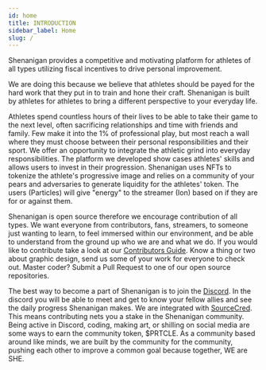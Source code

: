 ```yaml
---
id: home
title: INTRODUCTION
sidebar_label: Home
slug: /
---
```


Shenanigan provides a competitive and motivating platform for athletes of all types utilizing fiscal incentives to drive personal improvement.

We are doing this because we believe that athletes should be payed for the hard work that they put in to train and hone their craft. Shenanigan is built by athletes for athletes to bring a different perspective to your everyday life.

Athletes spend countless hours of their lives to be able to take their game to the next level, often sacrificing relationships and time with friends and family. Few make it into the 1% of professional play, but most reach a wall where they must choose between their personal responsibilities and their sport. We offer an opportunity to integrate the athletic grind into everyday responsibilities. The platform we developed show cases athletes' skills and allows users to invest in their progression. Shenanigan uses NFTs to tokenize the athlete's progressive image and relies on a community of your pears and adversaries to generate liquidity for the athletes' token. The users (Particles) will give "energy" to the streamer (Ion) based on if they are for or against them.

Shenanigan is open source therefore we encourage contribution of all types. We want everyone from contributors, fans, streamers, to someone just wanting to learn, to feel immersed within our environment, and be able to understand from the ground up who we are and what we do. If you would like to contribute take a look at our [Contributors Guide](https://she.energy/wiki/contribution/). Know a thing or two about graphic design, send us some of your work for everyone to check out. Master coder? Submit a Pull Request to one of our open source repositories.

The best way to become a part of Shenanigan is to join the [Discord](https://she.energy/join). In the discord you will be able to meet and get to know your fellow allies and see the daily progress Shenanigan makes. We are integrated with [SourceCred](https://sourcecred.io/). This means contributing nets you a stake in the Shenanigan community. Being active in Discord, coding, making art, or shilling on social media are some ways to earn the community token, \$PRTCLE. As a community based around like minds, we are built by the community for the community, pushing each other to improve a common goal because together, WE are SHE.
